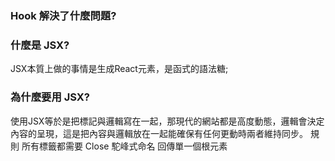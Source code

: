 ### Hook 解決了什麼問題?

### 什麼是 JSX? 
JSX本質上做的事情是生成React元素，是函式的語法糖;
### 為什麼要用 JSX?
使用JSX等於是把標記與邏輯寫在一起，那現代的網站都是高度動態，邏輯會決定內容的呈現，這是把內容與邏輯放在一起能確保有任何更動時兩者維持同步。
規則
所有標籤都需要 Close
駝峰式命名
回傳單一個根元素